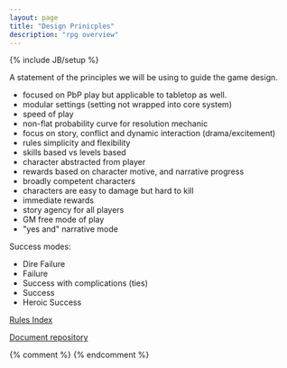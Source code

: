 ```yaml
---
layout: page
title: "Design Prinicples"
description: "rpg overview"
---
```

{% include JB/setup %}

A statement of the principles we will be using to guide the game design.

* focused on PbP play but applicable to tabletop as well.
* modular settings (setting not wrapped into core system)
* speed of play
* non-flat probability curve for resolution mechanic
* focus on story, conflict and dynamic interaction (drama/excitement)
* rules simplicity and flexibility
* skills based vs levels based
* character abstracted from player
* rewards based on character motive, and narrative progress
* broadly competent characters
* characters are easy to damage but hard to kill
* immediate rewards
* story agency for all players
* GM free mode of play
* "yes and" narrative mode

Success modes:

* Dire Failure
* Failure
* Success with complications (ties)
* Success
* Heroic Success

[Rules Index](./pages/rules/index.html)

[Document repository](http://github.com/roninkelt/rpgx_cgd/)

{% comment %} <!--vim: set ft=markdown wrap ts=8 tw=0 fileencoding=utf-8 :--> {% endcomment %}
